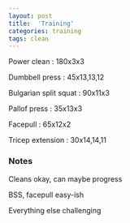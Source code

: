 ```yaml
---
layout: post
title:  'Training'
categories: training
tags: clean
---
```


Power clean : 180x3x3

Dumbbell press : 45x13,13,12

Bulgarian split squat : 90x11x3

Pallof press  : 35x13x3

Facepull  : 65x12x2

Tricep extension  : 30x14,14,11


### Notes

Cleans okay, can maybe progress

BSS, facepull easy-ish

Everything else challenging
